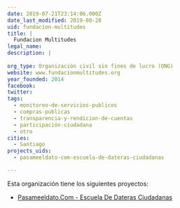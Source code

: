 ```yaml
---
date: 2019-07-21T23:14:06.000Z
date_last_modified: 2019-08-28
uid: fundacion-multitudes
title: |
  Fundacion Multitudes
legal_name: 
description: |
  
org_type: Organización civil sin fines de lucro (ONG)
website: www.fundacionmultitudes.org
year_founded: 2014
facebook: 
twitter: 
tags:
  - monitoreo-de-servicios-publicos
  - compras-publicas
  - transparencia-y-rendicion-de-cuentas
  - participación-ciudadana
  - otro
cities: 
  - Santiago
projects_uids:
  - pasameeldato-com-escuela-de-dateras-ciudadanas

---
```


Esta organización tiene los siguientes proyectos:

- [Pasameeldato.Com - Escuela De Dateras Ciudadanas](/proyectos/pasameeldato-com-escuela-de-dateras-ciudadanas)
